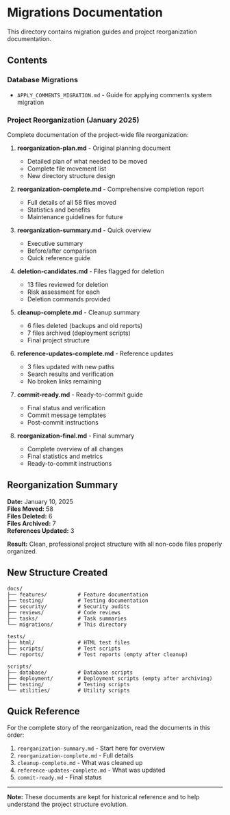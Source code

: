 # Migrations Documentation

This directory contains migration guides and project reorganization documentation.

## Contents

### Database Migrations
- `APPLY_COMMENTS_MIGRATION.md` - Guide for applying comments system migration

### Project Reorganization (January 2025)
Complete documentation of the project-wide file reorganization:

1. **reorganization-plan.md** - Original planning document
   - Detailed plan of what needed to be moved
   - Complete file movement list
   - New directory structure design

2. **reorganization-complete.md** - Comprehensive completion report
   - Full details of all 58 files moved
   - Statistics and benefits
   - Maintenance guidelines for future

3. **reorganization-summary.md** - Quick overview
   - Executive summary
   - Before/after comparison
   - Quick reference guide

4. **deletion-candidates.md** - Files flagged for deletion
   - 13 files reviewed for deletion
   - Risk assessment for each
   - Deletion commands provided

5. **cleanup-complete.md** - Cleanup summary
   - 6 files deleted (backups and old reports)
   - 7 files archived (deployment scripts)
   - Final project structure

6. **reference-updates-complete.md** - Reference updates
   - 3 files updated with new paths
   - Search results and verification
   - No broken links remaining

7. **commit-ready.md** - Ready-to-commit guide
   - Final status and verification
   - Commit message templates
   - Post-commit instructions

8. **reorganization-final.md** - Final summary
   - Complete overview of all changes
   - Final statistics and metrics
   - Ready-to-commit instructions

## Reorganization Summary

**Date:** January 10, 2025  
**Files Moved:** 58  
**Files Deleted:** 6  
**Files Archived:** 7  
**References Updated:** 3  

**Result:** Clean, professional project structure with all non-code files properly organized.

## New Structure Created

```
docs/
├── features/          # Feature documentation
├── testing/           # Testing documentation
├── security/          # Security audits
├── reviews/           # Code reviews
├── tasks/             # Task summaries
└── migrations/        # This directory

tests/
├── html/              # HTML test files
├── scripts/           # Test scripts
└── reports/           # Test reports (empty after cleanup)

scripts/
├── database/          # Database scripts
├── deployment/        # Deployment scripts (empty after archiving)
├── testing/           # Testing scripts
└── utilities/         # Utility scripts
```

## Quick Reference

For the complete story of the reorganization, read the documents in this order:
1. `reorganization-summary.md` - Start here for overview
2. `reorganization-complete.md` - Full details
3. `cleanup-complete.md` - What was cleaned up
4. `reference-updates-complete.md` - What was updated
5. `commit-ready.md` - Final status

---

**Note:** These documents are kept for historical reference and to help understand the project structure evolution.
